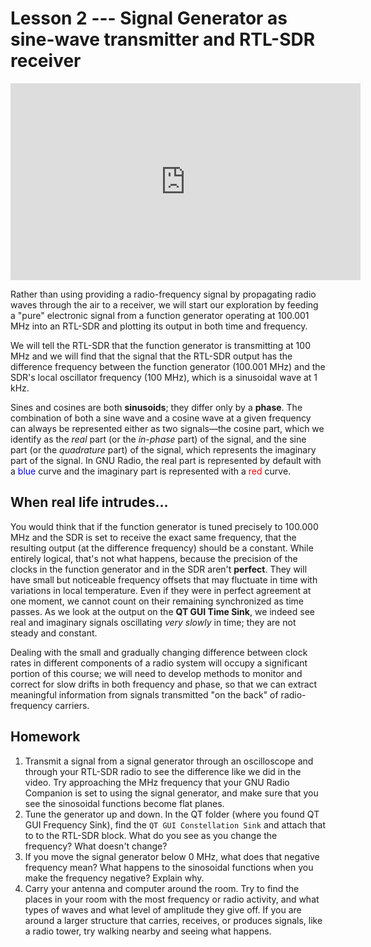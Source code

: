 # Lesson 2 --- Signal Generator as sine-wave transmitter and RTL-SDR receiver


<iframe width="560" height="315" src="https://www.youtube.com/embed/bV4oJTPlAeQ" title="YouTube video player" frameborder="0" allow="accelerometer; autoplay; clipboard-write; encrypted-media; gyroscope; picture-in-picture" allowfullscreen></iframe>

Rather than using providing a radio-frequency signal by propagating radio waves through the air to a receiver, we will start our exploration by feeding a "pure" electronic signal from a function generator operating at 100.001 MHz into an RTL-SDR and plotting its output in both time and frequency.

We will tell the RTL-SDR that the function generator is transmitting at 100 MHz and we will find that the signal that the RTL-SDR output has the difference frequency between the function generator (100.001 MHz) and the SDR's local oscillator frequency (100 MHz), which is a sinusoidal wave at 1 kHz.

Sines and cosines are both **sinusoids**; they differ only by a **phase**. The combination of both a sine wave and a cosine wave at a given frequency can always be represented either as two signals—the cosine part, which we identify as the _real_ part (or the _in-phase_ part) of the signal, and the sine part (or the _quadrature_ part) of the signal, which represents the imaginary part of the signal. In GNU Radio, the real part is represented by default with a <span style='color:blue;'>blue</span> curve and the imaginary part is represented with a <span style='color:red;'>red</span> curve.

## When real life intrudes...

You would think that if the function generator is tuned precisely to 100.000 MHz and the SDR is set to receive the exact same frequency, that the resulting output (at the difference frequency) should be a constant. While entirely logical, that's not what happens, because the precision of the clocks in the function generator and in the SDR aren't **perfect**. They will have small but noticeable frequency offsets that may fluctuate in time with variations in local temperature. Even if they were in perfect agreement at one moment, we cannot count on their remaining synchronized as time passes. As we look at the output on the **QT GUI Time Sink**, we indeed see real and imaginary signals oscillating _very slowly_ in time; they are not steady and constant. 

Dealing with the small and gradually changing difference between clock rates in different components of a radio system will occupy a significant portion of this course; we will need to develop methods to monitor and correct for slow drifts in both frequency and phase, so that we can extract meaningful information from signals transmitted "on the back" of radio-frequency carriers.

## Homework

1. Transmit a signal from a signal generator through an oscilloscope and through your RTL-SDR radio to see the difference like we did in the video. Try approaching the MHz frequency that your GNU Radio Companion is set to using the signal generator, and make sure that you see the sinosoidal functions become flat planes.
2. Tune the generator up and down. In the QT folder (where you found QT GUI Frequency Sink), find the `QT GUI Constellation Sink` and attach that to to the RTL-SDR block. What do you see as you change the frequency? What doesn't change?
3. If you move the signal generator below 0 MHz, what does that negative frequency mean? What happens to the sinosoidal functions when you make the frequency negative? Explain why.
4. Carry your antenna and computer around the room. Try to find the places in your room with the most frequency or radio activity, and what types of waves and what level of amplitude they give off. If you are around a larger structure that carries, receives, or produces signals, like a radio tower, try walking nearby and seeing what happens.

<!--
Transmit a 100 MHz sine wave from a signal generator simultaneously into a real oscilloscope and a BNC with hooks.

Tune the RTL-SDR to 100 MHz. You get a complex exponential out. Why not a real sinusoidal signal? What does this complex number mean? Understanding this is half the SDR battle.

Tune the generator up and down. Tune the SDR up and down. See the signal go up and down in time and frequency and maybe constellation plots.

See it go below zero frequency and explain what's going on. "Negative frequencies!?" Observe that the real and imaginary parts either lead or lag each other depending on sign of frequency.

See that it's basically a constant (or at least very slow moving) when you're tuned spot on, but the phase is arbitrary.

You need to deal with these small oscillator mismatches when you use different hardware to transmit and receive -- oscillators drift in time and frequency and when you move around.

HW Check time signal at 25.000 MHz WWV North of Denver Colorado. Hmm. Need to use 1 MHz sample_rate because otherwise the bottom of the band is below the RTL-SDR limit.

Carry the antenna around the room or close to signals. Try finding places that have the most activity, and what type of waves or what amplitude they give off.
--> 
